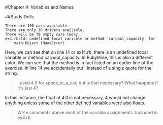 #Chapter 4: Variables and Names

##Study Drills
```
There are 100 cars available.
There are only 30 drivers available.
There will be 70 empty cars today.
ex4.rb:14: undefined local variable or method `carpool_capacity' for
    main:Object (NameError)
```
Here, we can see that on line 14 or ex14.rb, there is an undefined local variable or method carpool_capacity. In RubyMine, this is also a different color.
We can see that the method is in fact listed on an earlier line of the exercise. In line 14 we accidentally put ` instead of a single quote for the string.

>I used 4.0 for space_in_a_car, but is that necessary? What happens if it's just 4?

In this instance, the float of 4.0 is not necessary, 4 would not change anything unless some of the other defined variables were also floats.

>Write comments above each of the variable assignments.
Included in ex4.rb
